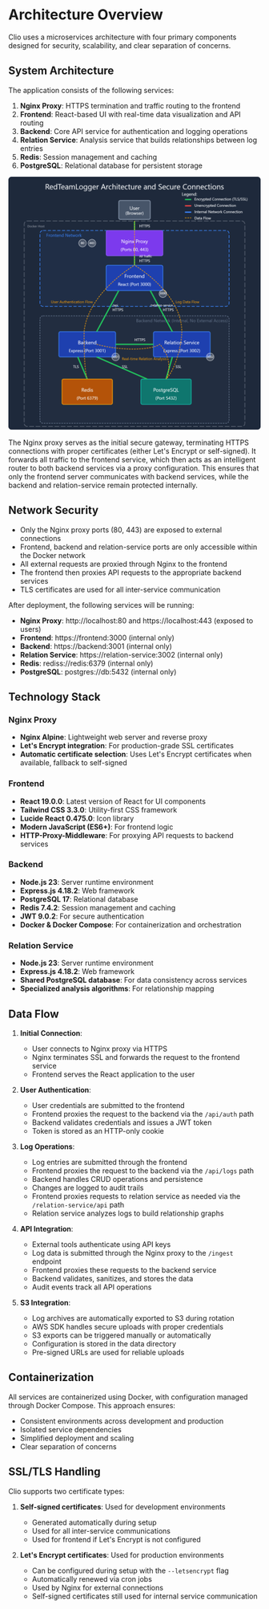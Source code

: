 # Architecture Overview

Clio uses a microservices architecture with four primary components designed for security, scalability, and clear separation of concerns.

## System Architecture

The application consists of the following services:

1. **Nginx Proxy**: HTTPS termination and traffic routing to the frontend
2. **Frontend**: React-based UI with real-time data visualization and API routing
3. **Backend**: Core API service for authentication and logging operations
4. **Relation Service**: Analysis service that builds relationships between log entries
5. **Redis**: Session management and caching
6. **PostgreSQL**: Relational database for persistent storage

![Service Connections](../images/service_connections.png)

The Nginx proxy serves as the initial secure gateway, terminating HTTPS connections with proper certificates (either Let's Encrypt or self-signed). It forwards all traffic to the frontend service, which then acts as an intelligent router to both backend services via a proxy configuration. This ensures that only the frontend server communicates with backend services, while the backend and relation-service remain protected internally.

## Network Security

- Only the Nginx proxy ports (80, 443) are exposed to external connections
- Frontend, backend and relation-service ports are only accessible within the Docker network
- All external requests are proxied through Nginx to the frontend
- The frontend then proxies API requests to the appropriate backend services
- TLS certificates are used for all inter-service communication

After deployment, the following services will be running:

- **Nginx Proxy**: http://localhost:80 and https://localhost:443 (exposed to users)
- **Frontend**: https://frontend:3000 (internal only)
- **Backend**: https://backend:3001 (internal only)
- **Relation Service**: https://relation-service:3002 (internal only)
- **Redis**: rediss://redis:6379 (internal only)
- **PostgreSQL**: postgres://db:5432 (internal only)

## Technology Stack

### Nginx Proxy
- **Nginx Alpine**: Lightweight web server and reverse proxy
- **Let's Encrypt integration**: For production-grade SSL certificates
- **Automatic certificate selection**: Uses Let's Encrypt certificates when available, fallback to self-signed

### Frontend
- **React 19.0.0**: Latest version of React for UI components
- **Tailwind CSS 3.3.0**: Utility-first CSS framework
- **Lucide React 0.475.0**: Icon library
- **Modern JavaScript (ES6+)**: For frontend logic
- **HTTP-Proxy-Middleware**: For proxying API requests to backend services

### Backend
- **Node.js 23**: Server runtime environment
- **Express.js 4.18.2**: Web framework
- **PostgreSQL 17**: Relational database
- **Redis 7.4.2**: Session management and caching
- **JWT 9.0.2**: For secure authentication
- **Docker & Docker Compose**: For containerization and orchestration

### Relation Service
- **Node.js 23**: Server runtime environment
- **Express.js 4.18.2**: Web framework
- **Shared PostgreSQL database**: For data consistency across services
- **Specialized analysis algorithms**: For relationship mapping

## Data Flow

1. **Initial Connection**:
   - User connects to Nginx proxy via HTTPS
   - Nginx terminates SSL and forwards the request to the frontend service
   - Frontend serves the React application to the user

2. **User Authentication**:
   - User credentials are submitted to the frontend
   - Frontend proxies the request to the backend via the `/api/auth` path
   - Backend validates credentials and issues a JWT token
   - Token is stored as an HTTP-only cookie

3. **Log Operations**:
   - Log entries are submitted through the frontend
   - Frontend proxies the request to the backend via the `/api/logs` path
   - Backend handles CRUD operations and persistence
   - Changes are logged to audit trails
   - Frontend proxies requests to relation service as needed via the `/relation-service/api` path
   - Relation service analyzes logs to build relationship graphs

4. **API Integration**:
   - External tools authenticate using API keys
   - Log data is submitted through the Nginx proxy to the `/ingest` endpoint
   - Frontend proxies these requests to the backend service 
   - Backend validates, sanitizes, and stores the data
   - Audit events track all API operations

5. **S3 Integration**:
   - Log archives are automatically exported to S3 during rotation
   - AWS SDK handles secure uploads with proper credentials
   - S3 exports can be triggered manually or automatically
   - Configuration is stored in the data directory
   - Pre-signed URLs are used for reliable uploads

## Containerization

All services are containerized using Docker, with configuration managed through Docker Compose. This approach ensures:

- Consistent environments across development and production
- Isolated service dependencies
- Simplified deployment and scaling
- Clear separation of concerns

## SSL/TLS Handling

Clio supports two certificate types:

1. **Self-signed certificates**: Used for development environments
   - Generated automatically during setup
   - Used for all inter-service communications
   - Used for frontend if Let's Encrypt is not configured

2. **Let's Encrypt certificates**: Used for production environments
   - Can be configured during setup with the `--letsencrypt` flag
   - Automatically renewed via cron jobs
   - Used by Nginx for external connections
   - Self-signed certificates still used for internal service communication